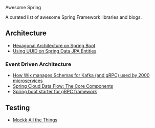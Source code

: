 Awesome Spring

A curated list of awesome Spring Framework libraries and blogs.

## Architecture 
- [Hexagonal Architecture on Spring Boot](https://jivimberg.io/blog/2020/02/01/hexagonal-architecture-on-spring-boot/)
- [Using UUID on Spring Data JPA Entities](https://jivimberg.io/blog/2018/11/05/using-uuid-on-spring-data-jpa-entities/)

### Event Driven Architecture
- [How Wix manages Schemas for Kafka (and gRPC) used by 2000 microservices](https://medium.com/wix-engineering/how-wix-manages-schemas-for-kafka-and-grpc-used-by-2000-microservices-2117416ea17b)
- [Spring Cloud Data Flow: The Core Components](https://www.zaloni.com/resources/blogs/the-core-components-of-spring-cloud-data-flow/)
- [Spring boot starter for gRPC framework](https://github.com/LogNet/grpc-spring-boot-starter)
## Testing
- [Mockk All the Things](https://jivimberg.io/blog/2019/05/09/mockk-features-rundown/)
